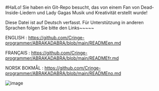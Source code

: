#HalLo!
Sie haben ein Git-Repo besucht, das von einem Fan von Dead-Inside-Liedern und Lady Gagas Musik und Kreativität erstellt wurde!

Diese Datei ist auf Deutsch verfasst. Für Unterstützung in anderen Sprachen folgen Sie bitte den Links~~~~~

ENGLISH : https://github.com/Cringe-programmer/ABRAKADABRA/blob/main/READMEen.md

FRANÇAIS : https://github.com/Cringe-programmer/ABRAKADABRA/blob/main/READMEfr.md

NORSK BOKMÅL : https://github.com/Cringe-programmer/ABRAKADABRA/blob/main/READMEno.md

![image](https://github.com/user-attachments/assets/6a02390b-d040-4865-8eaf-0b98d07ea278)
